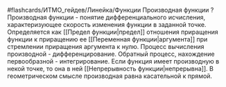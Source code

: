 #flashcards/ИТМО_гейдев/Линейка/Функции
Производная функции
?
Производная функции - понятие дифференциального исчисления, характеризующее скорость изменения функции в заданной точке.
Определяется как [[Предел функции|предел]] отношения приращения функции к приращению ее [[Переменная функции|аргумента]] при стремлении приращения аргумента к нулю.
Процесс вычисления производной - дифференцирование.
Обратный процесс, нахождение первообразной - интегрирование.
Если функция имеет производную в некой точке, то она в ней [[Непрерывность функции|непрерывна]].
В геометрическом смысле производная равна касательной к прямой.
